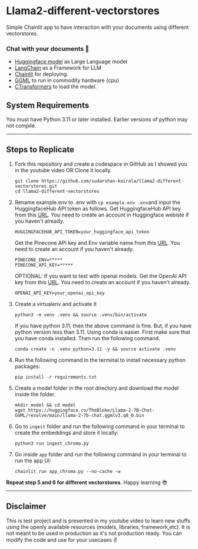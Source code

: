 # Llama2-different-vectorstores
Simple Chainlit app to have interaction with your documents using different vectorstores.

### Chat with your documents 🚀
- [Huggingface model](https://huggingface.co/TheBloke/Llama-2-7B-Chat-GGML/blob/main/llama-2-7b-chat.ggmlv3.q8_0.bin) as Large Language model
- [LangChain](https://python.langchain.com/docs/get_started/introduction.html) as a Framework for LLM
- [Chainlit](https://docs.chainlit.io/overview) for deploying.
- [GGML](https://github.com/ggerganov/ggml) to run in commodity hardware (cpu)
- [CTransformers](https://github.com/marella/ctransformers) to load the model.

## System Requirements

You must have Python 3.11 or later installed. Earlier versions of python may not compile.    

---

## Steps to Replicate 

1. Fork this repository and create a codespace in GitHub as I showed you in the youtube video OR Clone it locally.
   ```
   git clone https://github.com/sudarshan-koirala/llama2-different-vectorstores.git
   cd llama2-different-vectorstores
   ```

2. Rename example.env to .env with `cp example.env .env`and input the HuggingfaceHub API token as follows. Get HuggingfaceHub API key from this [URL](https://huggingface.co/settings/tokens). You need to create an account in Huggingface webiste if you haven't already.
   ```
   HUGGINGFACEHUB_API_TOKEN=your_huggingface_api_token
   ```

   Get the Pinecone API key and Env variable name from this [URL](https://platform.openai.com/account/api-keys). You need to create an account if you haven't already.
   ```
   PINECONE_ENV=*****
   PINECONE_API_KEY=*****
   ```

   OPTIONAL: If you want to test with openai models. Get the OpenAI API key from this [URL](https://platform.openai.com/account/api-keys). You need to create an account if you haven't already.
   ```
   OPENAI_API_KEY=your_openai_api_key
   ```
   
3. Create a virtualenv and activate it
   ```
   python3 -m venv .venv && source .venv/bin/activate
   ```

   If you have python 3.11, then the above command is fine. But, if you have python version less than 3.11. Using conda is easier. First make sure that you have conda installed. Then run the following command.
   ```
   conda create -n .venv python=3.11 -y && source activate .venv
   ```

4. Run the following command in the terminal to install necessary python packages:
   ```
   pip install -r requirements.txt
   ```

5. Create a model folder in the root directory and download the model inside the folder.
   ```
   mkdir model && cd model
   wget https://huggingface.co/TheBloke/Llama-2-7B-Chat-GGML/resolve/main/llama-2-7b-chat.ggmlv3.q8_0.bin
   ```


5. Go to `ingest` folder and run the following command in your terminal to create the embeddings and store it locally:
   ```
   python3 run ingest_chroma.py
   ```

6. Go inside `app` folder and run the following command in your terminal to run the app UI:
   ```
   chainlit run app_chroma.py --no-cache -w
   ```

**Repeat step 5 and 6 for different vectorstores.** Happy learning 😎

---
## Disclaimer
This is test project and is presented in my youtube video to learn new stuffs using the openly available resources (models, libraries, framework,etc). It is not meant to be used in production as it's not production ready. You can modify the code and use for your usecases ✌️
